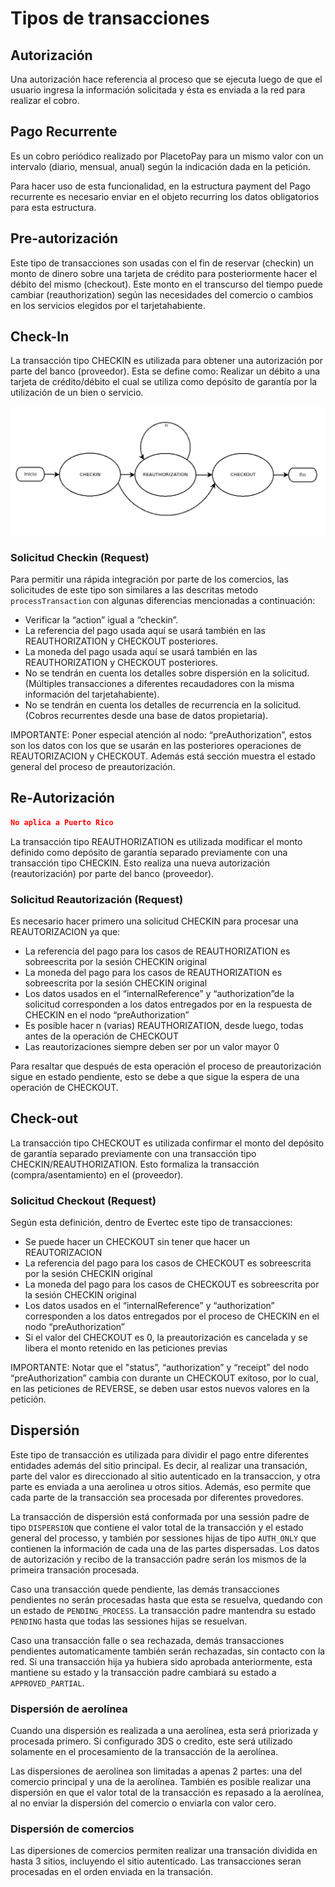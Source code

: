 # Tipos de transacciones

## Autorización
Una autorización hace referencia al proceso que se ejecuta luego de que el usuario ingresa la información solicitada y ésta es enviada a la red para realizar el cobro.

## Pago Recurrente
Es un cobro periódico realizado por PlacetoPay para un mismo valor con un intervalo (diario, mensual, anual) según la indicación dada en la petición.

Para hacer uso de esta funcionalidad, en la estructura payment del Pago recurrente es necesario enviar en el objeto recurring los datos obligatorios para esta estructura.

## Pre-autorización
Este tipo de transacciones son usadas con el fin de reservar (checkin) un monto de dinero sobre una tarjeta de crédito para posteriormente hacer el débito del mismo (checkout). Este monto en el transcurso del tiempo puede cambiar (reauthorization) según las necesidades del comercio o cambios en los servicios elegidos por el tarjetahabiente.

## Check-In
La  transacción tipo CHECKIN es  utilizada  para  obtener  una  autorización por  parte  del  banco (proveedor). Esta se define como: Realizar un débito a una tarjeta de crédito/débito el cual se utiliza como depósito de garantía por la utilización de un bien o servicio.

![Flujo](../assets/images/flow.png)

### Solicitud Checkin (Request)

Para permitir una rápida integración por parte de los comercios, las solicitudes de este tipo son similares a las descritas metodo `processTransaction` con algunas diferencias mencionadas a continuación:

- Verificar la “action” igual a “checkin”.
- La  referencia del  pago  usada  aquí  se  usará  también  en  las  REAUTHORIZATION  y CHECKOUT posteriores.
- La moneda del pago usada aquí se usará también en las REAUTHORIZATION y CHECKOUT posteriores.
- No  se tendrán  en  cuenta los detalles  sobre  dispersión  en  la solicitud.  (Múltiples transacciones a diferentes recaudadores con la misma información del tarjetahabiente).
- No se tendrán en cuenta los detalles de recurrencia en la solicitud. (Cobros recurrentes desde una base de datos propietaria).

IMPORTANTE: Poner especial atención al nodo: “preAuthorization”, estos son los datos con los que se usarán en las posteriores operaciones de REAUTORIZACION y CHECKOUT. Además está sección muestra el estado general del proceso de preautorización.

## Re-Autorización

```json
No aplica a Puerto Rico
```

La transacción tipo REAUTHORIZATION es utilizada modificar el monto definido como depósito de garantía separado previamente con una transacción tipo CHECKIN. Esto realiza una nueva autorización (reautorización) por parte del banco (proveedor).

### Solicitud Reautorización (Request)

Es necesario hacer primero una solicitud CHECKIN para procesar una REAUTORIZACION ya que:

- La referencia del pago para los casos de REAUTHORIZATION es sobreescrita por la sesión CHECKIN original
- La moneda del pago para los casos de REAUTHORIZATION es sobreescrita por la sesión CHECKIN original
- Los datos usados en el “internalReference” y “authorization”de la solicitud corresponden a los datos entregados por en la respuesta de CHECKIN en el nodo “preAuthorization”
- Es posible hacer n (varias) REAUTHORIZATION, desde luego, todas antes de la operación de CHECKOUT
- Las reautorizaciones siempre deben ser por un valor mayor 0


Para resaltar que después de esta operación el proceso de preautorización sigue en estado pendiente, esto se debe a que sigue la espera de una operación de CHECKOUT.

## Check-out

La transacción tipo CHECKOUT es utilizada confirmar el monto del depósito de garantía separado previamente con una transacción tipo CHECKIN/REAUTHORIZATION. Esto formaliza la transacción (compra/asentamiento) en el (proveedor).


### Solicitud Checkout (Request)

Según esta definición, dentro de Evertec este tipo de transacciones:

- Se puede hacer un CHECKOUT sin tener que hacer un REAUTORIZACION
- La referencia del pago para los casos de CHECKOUT es sobreescrita por la sesión CHECKIN original
- La moneda del pago para los casos de CHECKOUT es sobreescrita por la sesión CHECKIN original
- Los datos usados en el “internalReference” y “authorization” corresponden  a  los  datos entregados por el proceso de CHECKIN en el nodo “preAuthorization”
- Si  el  valor  del  CHECKOUT  es  0,  la  preautorización  es  cancelada  y  se  libera  el  monto retenido en las peticiones previas

IMPORTANTE: Notar que el "status”, “authorization” y “receipt” del nodo “preAuthorization” cambia con durante un CHECKOUT exitoso, por lo cual, en las peticiones de REVERSE, se deben usar estos nuevos valores en la petición.


## Dispersión

Este tipo de transacción es utilizada para dividir el pago entre diferentes entidades además del sitio principal. Es decir, al realizar una transación, parte del valor es direccionado al sitio autenticado en la transaccion, y otra parte es enviada a una aerolinea u otros sitios. Además, eso permite que cada parte de la transacción sea procesada por diferentes provedores.

La transacción de dispersión está conformada por una sessión padre de tipo `DISPERSION` que contiene el valor total de la transacción y el estado general del processo, y también por sessiones hijas de tipo `AUTH_ONLY` que contienen la información de cada una de las partes dispersadas. Los datos de autorización y recibo de la transacción padre serán los mismos de la primeira transación procesada.

Caso una transacción quede pendiente, las demás transacciones pendientes no serán procesadas hasta que esta se resuelva, quedando con un estado de `PENDING_PROCESS`. La transacción padre mantendra su estado `PENDING` hasta que todas las sessiones hijas se resuelvan.

Caso una transacción falle o sea rechazada, demás transacciones pendientes automaticamente también serán rechazadas, sin contacto con la red. Si una transacción hija ya hubiera sido aprobada anteriormente, esta mantiene su estado y la transacción padre cambiará su estado a `APPROVED_PARTIAL`.


### Dispersión de aerolínea
Cuando una dispersión es realizada a una aerolínea, esta será priorizada y procesada primero. Si configurado 3DS o credito, este será utilizado solamente en el procesamiento de la transacción de la aerolínea.

Las dispersiones de aerolínea son limitadas a apenas 2 partes: una del comercio principal y una de la aerolínea. También es posible realizar una dispersión en que el valor total de la transacción es repasado a la aerolínea, al no enviar la dispersión del comercio o enviarla con valor cero.

### Dispersión de comercios
Las dipersiones de comercios permiten realizar una transación dividida en hasta 3 sitios, incluyendo el sitio autenticado. Las transacciones seran procesadas en el orden enviada en la transación. 

